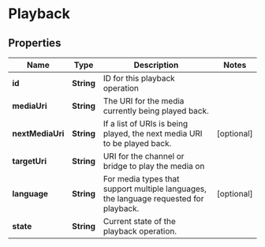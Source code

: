 
# Playback

## Properties
Name | Type | Description | Notes
------------ | ------------- | ------------- | -------------
**id** | **String** | ID for this playback operation | 
**mediaUri** | **String** | The URI for the media currently being played back. | 
**nextMediaUri** | **String** | If a list of URIs is being played, the next media URI to be played back. |  [optional]
**targetUri** | **String** | URI for the channel or bridge to play the media on | 
**language** | **String** | For media types that support multiple languages, the language requested for playback. |  [optional]
**state** | **String** | Current state of the playback operation. | 



